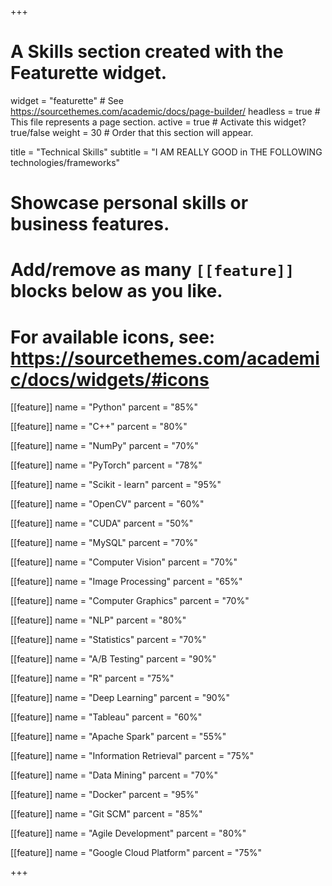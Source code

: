 +++
# A Skills section created with the Featurette widget.
widget = "featurette"  # See https://sourcethemes.com/academic/docs/page-builder/
headless = true  # This file represents a page section.
active = true  # Activate this widget? true/false
weight = 30  # Order that this section will appear.

title = "Technical Skills"
subtitle = "I AM REALLY GOOD in THE FOLLOWING technologies/frameworks"

# Showcase personal skills or business features.
# 
# Add/remove as many `[[feature]]` blocks below as you like.
# 
# For available icons, see: https://sourcethemes.com/academic/docs/widgets/#icons

[[feature]]
  name = "Python"
  parcent = "85%"
  
[[feature]]
  name = "C++"
  parcent = "80%"  
  
[[feature]]
  name = "NumPy"
  parcent = "70%"
  
[[feature]]
  name = "PyTorch"
  parcent = "78%"
    
[[feature]]
  name = "Scikit - learn"
  parcent = "95%"
    
[[feature]]
  name = "OpenCV"
  parcent = "60%"
      
[[feature]]
  name = "CUDA"
  parcent = "50%"
      
[[feature]]
  name = "MySQL"
  parcent = "70%"
      
[[feature]]
  name = "Computer Vision"
  parcent = "70%"

[[feature]]
  name = "Image Processing"
  parcent = "65%"

[[feature]]
  name = "Computer Graphics"
  parcent = "70%"
      
[[feature]]
  name = "NLP"
  parcent = "80%"
      
[[feature]]
  name = "Statistics"
  parcent = "70%"

[[feature]]
  name = "A/B Testing"
  parcent = "90%"
      
[[feature]]
  name = "R"
  parcent = "75%"
      
      
[[feature]]
  name = "Deep Learning"
  parcent = "90%"
        
[[feature]]
  name = "Tableau"
  parcent = "60%"
          
[[feature]]
  name = "Apache Spark"
  parcent = "55%"
          
[[feature]]
  name = "Information Retrieval"
  parcent = "75%"
          
[[feature]]
  name = "Data Mining"
  parcent = "70%"
          
[[feature]]
  name = "Docker"
  parcent = "95%"
          
          
[[feature]]
  name = "Git SCM"
  parcent = "85%"
          
[[feature]]
  name = "Agile Development"
  parcent = "80%"
          
[[feature]]
  name = "Google Cloud Platform"
  parcent = "75%"
          


+++
